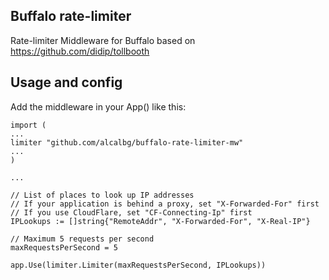 ## Buffalo rate-limiter
Rate-limiter Middleware for Buffalo based on https://github.com/didip/tollbooth

## Usage and config
Add the middleware in your App() like this:

```
import (
...
limiter "github.com/alcalbg/buffalo-rate-limiter-mw"
...
)

...

// List of places to look up IP addresses
// If your application is behind a proxy, set "X-Forwarded-For" first
// If you use CloudFlare, set "CF-Connecting-Ip" first  
IPLookups := []string{"RemoteAddr", "X-Forwarded-For", "X-Real-IP"}

// Maximum 5 requests per second
maxRequestsPerSecond = 5

app.Use(limiter.Limiter(maxRequestsPerSecond, IPLookups))
```

